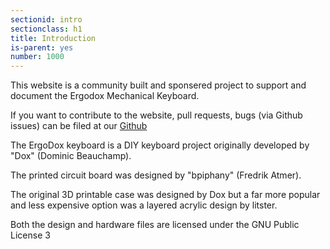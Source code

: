 ```yaml
---
sectionid: intro
sectionclass: h1
title: Introduction
is-parent: yes
number: 1000
---
```

This website is a community built and sponsered project to support and document the Ergodox Mechanical Keyboard.

If you want to contribute to the website, pull requests, bugs (via Github issues) can be filed at our [Github](https://github.com/Ergodox-io/ergodox-io)

The ErgoDox keyboard is a DIY keyboard project originally developed by "Dox" (Dominic Beauchamp).

The printed circuit board was designed by "bpiphany" (Fredrik Atmer).

The original 3D printable case was designed by Dox but a far more popular and less expensive option was a layered acrylic design by litster.

Both the design and hardware files are licensed under the GNU Public License 3
